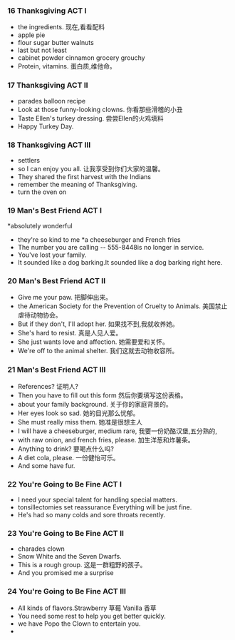 ### 16 Thanksgiving ACT I
*  the ingredients. 现在,看看配料 
* apple pie
* flour sugar butter  walnuts
* last but not least
* cabinet powder  cinnamon grocery grouchy
* Protein, vitamins. 蛋白质,维他命。

### 17 Thanksgiving ACT II
* parades balloon recipe
* Look at those funny-looking clowns. 你看那些滑稽的小丑
* Taste Ellen's turkey dressing. 尝尝Ellen的火鸡填料
* Happy Turkey Day.

### 18 Thanksgiving ACT III
* settlers
* so I can enjoy you all. 让我享受到你们大家的温馨。
* They shared the first harvest with the Indians 
* remember the meaning of Thanksgiving.
* turn the oven on

### 19 Man's Best Friend ACT I
*absolutely wonderful
* they're so kind to me
*a cheeseburger and French fries
 * The number you are calling -- 555-8448is no longer in service.
 *  You've lost your family.
 * It sounded like a dog barking.It sounded like a dog barking right here. 

 ### 20 Man's Best Friend ACT II
 * Give me your paw. 把脚伸出来。
 * the American Society for the Prevention of Cruelty to Animals. 美国禁止虐待动物协会。
 * But if they don't, I'll adopt her. 如果找不到,我就收养她。
 * She's hard to resist. 真是人见人爱。
 * She just wants love and affection. 她需要爱和关怀。
 * We're off to the animal shelter. 我们这就去动物收容所。

 ### 21 Man's Best Friend ACT III
* References? 证明人?
* Then you have to fill out this form 然后你要填写这份表格。
* about your family background. 关于你的家庭背景的。
* Her eyes look so sad. 她的目光那么忧郁。
* She must really miss them. 她准是很想主人
* I will have a cheeseburger, medium rare, 我要一份奶酪汉堡,五分熟的,
* with raw onion, and french fries, please. 加生洋葱和炸薯条。
* Anything to drink? 要喝点什么吗?
* A diet cola, please. 一份健怡可乐。
* And some have fur.

### 22 You're Going to Be Fine ACT I
*  I need your special talent for handling special matters.
* tonsillectomies set  reassurance Everything will be just fine.
 * He's had so many colds and sore throats recently.


 ### 23 You're Going to Be Fine ACT II
 * charades  clown
 * Snow White and the Seven Dwarfs.
 * This is a rough group. 这是一群粗野的孩子。
 * And you promised me a surprise

 ### 24 You're Going to Be Fine ACT III
 * All kinds of flavors.Strawberry 草莓 Vanilla 香草  
 * You need some rest to help you get better quickly.
 *  we have Popo the Clown to entertain you.
 * 
